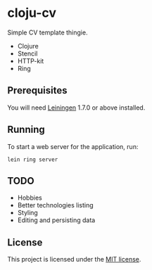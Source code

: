 # cloju-cv

Simple CV template thingie. 

* Clojure
* Stencil
* HTTP-kit
* Ring

## Prerequisites

You will need [Leiningen][1] 1.7.0 or above installed.

[1]: https://github.com/technomancy/leiningen

## Running

To start a web server for the application, run:

    lein ring server

## TODO

 - Hobbies
 - Better technologies listing
 - Styling
 - Editing and persisting data

## License

This project is licensed under the [MIT license](http://opensource.org/licenses/MIT).